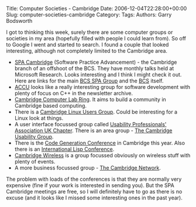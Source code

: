 Title: Computer Societies - Cambridge
Date: 2006-12-04T22:28:00+00:00
Slug: computer-societies-cambridge
Category: 
Tags: 
Authors: Garry Bodsworth

I got to thinking this week, surely there are some computer groups or societies in my area (hopefully filled with people I could learn from).  So off to Google I went and started to search.  I found a couple that looked interesting, although not completely limited to the Cambridge area.<ul><li><a href="http://www.bcs-spa.org/cgi-bin/view/SPA/SpaCambridge">SPA Cambridge</a> (Software Practice Advancement) - the Cambridge branch of an offshoot of the BCS.  They have monthly talks held at Microsoft Research.  Looks interesting and I think I might check it out.  Here are links for the main <a href="http://www.bcs-spa.org/">BCS SPA Group</a> and the <a href="http://www.bcs.org/">BCS</a> itself.</li><li><a href="http://accu.org/">ACCU</a> looks like a really interesting group for software development with plenty of focus on C++ in the newsletter archive.</li><li><a href="http://www.camring.ucam.org/">Cambridge Computer Lab Ring</a>.  It aims to build a community in Cambridge based computing.</li><li>There is a <a href="http://www.cambridge-lug.org/">Cambridge Linux Users Group</a>.  Could be interesting for a Linux look at things.</li><li>A user interface focussed group called <a href="http://ukupa.org.uk/">Usability Professionals' Association UK Chapter</a>.  There is an area group - <a href="http://www.ukupa.org.uk/cambridge/">The Cambridge Usability Group</a>.</li><li>There is the <a href="http://www.codegeneration.net/">Code Generation Conference</a> in Cambridge this year.  Also there is an <a href="http://www.international-lisp-conference.org/2007/index">International Lisp Conference</a>.</li><li><a href="http://www.cambridge3g.com/">Cambridge Wireless</a> is a group focussed obviously on wireless stuff with plenty of events.</li><li>A more business focussed group - <a href="http://www.cambridgenetwork.co.uk/">The Cambridge Network</a>.</li></ul>The problem with loads of the conferences is that they are normally very expensive (fine if your work is interested in sending you).  But the SPA Cambridge meetings are free, so I will definitely have to go as there is no excuse (and it looks like I missed some interesting ones in the past year).
